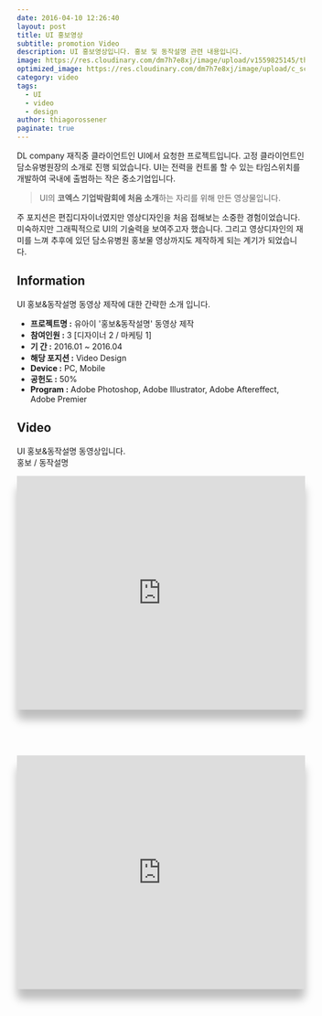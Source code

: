 ```yaml
---
date: 2016-04-10 12:26:40
layout: post
title: UI 홍보영상
subtitle: promotion Video
description: UI 홍보영상입니다. 홍보 및 동작설명 관련 내용입니다.
image: https://res.cloudinary.com/dm7h7e8xj/image/upload/v1559825145/theme16_o0seet.jpg
optimized_image: https://res.cloudinary.com/dm7h7e8xj/image/upload/c_scale,w_380/v1559825145/theme16_o0seet.jpg
category: video
tags:
  - UI
  - video
  - design
author: thiagorossener
paginate: true
---
```



<link rel="stylesheet" href="/assets/css/slick.css">
<link rel="stylesheet" href="/assets/css/slick-theme.css">
<style>
  .post-video{border-radius:10px;  box-shadow: 0px 18px 15px 0px rgb(0 0 0 / 25%); margin-bottom:80px;}
  .post-content iframe{border-radius:10px; padding:0;}
</style>


DL company 재직중 클라이언트인 UI에서 요청한 프로젝트입니다.
고정 클라이언트인 담소유병원장의 소개로 진행 되었습니다.
UI는 전력을 컨트롤 할 수 있는 타임스위치를 개발하여 국내에 출범하는 작은 중소기업입니다.

> UI의 **코엑스 기업박람회에 처음 소개**하는 자리를 위해 만든 영상물입니다.

주 포지션은 편집디자이너였지만 영상디자인을 처음 접해보는 소중한 경험이었습니다. 미숙하지만 그래픽적으로 UI의 기술력을 보여주고자 했습니다.
그리고 영상디자인의 재미를 느껴 추후에 있던 담소유병원 홍보물 영상까지도 제작하게 되는 계기가 되었습니다.

<!--page-->

## Information

UI 홍보&동작설명 동영상 제작에 대한 간략한 소개 입니다.

- **프로젝트명 :** 유아이 '홍보&동작설명' 동영상 제작
- **참여인원 :** 3 [디자이너 2 / 마케팅 1]
- **기 간 :** 2016.01 ~ 2016.04  
- **해당 포지션 :** Video Design
- **Device :** PC, Mobile
- **공헌도 :** 50%
- **Program :** Adobe Photoshop, Adobe Illustrator, Adobe Aftereffect, Adobe Premier


<!--page-->

## Video

UI 홍보&동작설명 동영상입니다.<br>
홍보 / 동작설명

<div class="post-video">
  <iframe width="100%" height="409" src="https://www.youtube.com/embed/0xL7wnVDYB8" title="YouTube video player" frameborder="0" allow="accelerometer; autoplay; clipboard-write; encrypted-media; gyroscope; picture-in-picture" allowfullscreen></iframe>
</div>

<div class="post-video">
  <iframe width="100%" height="409" src="https://www.youtube.com/embed/-tPqMlLgxQE" title="YouTube video player" frameborder="0" allow="accelerometer; autoplay; clipboard-write; encrypted-media; gyroscope; picture-in-picture" allowfullscreen></iframe>
</div>


<p></p>
<p></p>

<!--page-->


